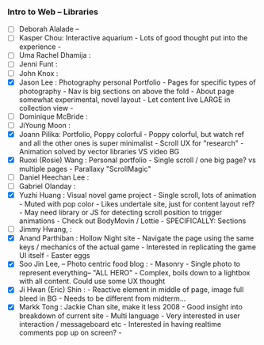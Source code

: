 ### Intro to Web – Libraries

- [ ] Deborah Alalade –
- [ ] Kasper Chou: Interactive aquarium
      - Lots of good thought put into the experience
      -
- [ ] Uma Rachel Dhamija :
- [ ] Jenni Funt  :
- [ ] John Knox  :
- [x] Jason Lee : Photography personal Portfolio
      - Pages for specific types of photography
      - Nav is big sections on above the fold
      - About page somewhat experimental, novel layout
      - Let content live LARGE in collection view
      -
- [ ] Dominique McBride :
- [ ] JiYoung Moon :
- [x] Joann Pilika: Portfolio, Poppy colorful
      - Poppy colorful, but watch ref and all the other ones is super minimalist
      - Scroll UX for "research"
      - Animation solved by vector libraries VS video BG
- [x] Ruoxi (Rosie) Wang : Personal portfolio
      - Single scroll / one big page? vs multiple pages
      - Parallaxy "ScrollMagic"
- [ ] Daniel Heechan Lee :
- [ ] Gabriel Olanday :
- [x] Yuzhi Huang : Visual novel game project
      - Single scroll, lots of animation
      - Muted with pop color
      - Likes undertale site, just for content layout ref?
      - May need library or JS for detecting scroll position to trigger animations
      - Check out BodyMovin / Lottie
      - SPECIFICALLY: Sections
- [ ] Jimmy Hwang, :
- [x] Anand Parthiban : Hollow Night site
      - Navigate the page using the same keys / mechanics of the actual game
      - Interested in replicating the game UI itself
      - Easter eggs
- [x] Soo Jin Lee,  – Photo centric food blog :
      - Masonry
      - Single photo to represent everything– "ALL HERO"
      - Complex, boils down to a lightbox with all content. Could use some UX thought
- [x] Ji Hwan (Eric) Shin :
      - Reactive element in middle of page, image full bleed in BG
      - Needs to be different from midterm...
- [x] Markk Tong : Jackie Chan site, make it less 2008
      - Good insight into breakdown of current site
      - Multi language
      - Very interested in user interaction / messageboard etc
        - Interested in having realtime comments pop up on screen?
      -
